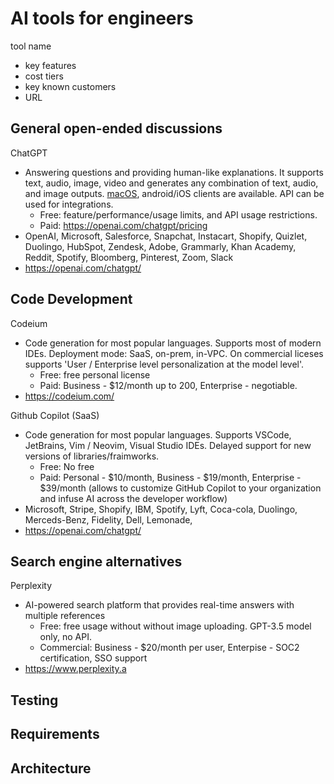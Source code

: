 # AI tools for engineers

tool name
+ key features
+ cost tiers
+ key known customers
+ URL

## General open-ended discussions
ChatGPT
+ Answering questions and providing human-like explanations. It supports text, audio, image, video and generates any combination of text, audio, and image outputs. [macOS](https://openai.com/chatgpt/download/), android/iOS clients are available. API can be used for integrations.
  + Free: feature/performance/usage limits, and API usage restrictions.
  + Paid: https://openai.com/chatgpt/pricing
+ OpenAI, Microsoft, Salesforce, Snapchat, Instacart, Shopify, Quizlet, Duolingo, HubSpot, Zendesk, Adobe, Grammarly, Khan Academy, Reddit, Spotify, Bloomberg, Pinterest, Zoom, Slack
+ https://openai.com/chatgpt/

## Code Development
Codeium 
+ Code generation for most popular languages. Supports most of modern IDEs. Deployment mode: SaaS, on-prem, in-VPC. On commercial liceses supports 'User / Enterprise level personalization at the model level'.
  + Free: free personal license
  + Paid: Business - $12/month up to 200, Enterprise - negotiable.
+ https://codeium.com/
  
Github Copilot (SaaS)
+ Code generation for most popular languages. Supports VSCode, JetBrains, Vim / Neovim, Visual Studio IDEs. Delayed support for new versions of libraries/fraimworks.
  + Free: No free
  + Paid: Personal - $10/month, Business - $19/month, Enterprise - $39/month (allows to customize GitHub Copilot to your organization and infuse AI across the developer workflow)
+ Microsoft, Stripe, Shopify, IBM, Spotify, Lyft, Coca-cola, Duolingo, Merceds-Benz, Fidelity, Dell, Lemonade, 
+ https://openai.com/chatgpt/

## Search engine alternatives
Perplexity
+ AI-powered search platform that provides real-time answers with multiple references
  + Free: free usage without without image uploading. GPT-3.5 model only, no API.
  + Commercial: Business - $20/month per user, Enterpise - SOC2 certification, SSO support
+ https://www.perplexity.a


## Testing
## Requirements
## Architecture

